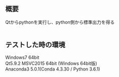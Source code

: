 ## 概要  
Qtからpythonを実行し、python側から標準出力を得る  
<br /> 
## テストした時の環境  
 Windows7 64bit  
 Qt5.9.2 MSVC2015 64bit (Windows 64bit版)  
 Anaconda3 5.0.1(Conda 4.3.30 / Python 3.6.1)  


